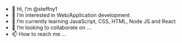 - 👋 Hi, I’m @steffny1
- 👀 I’m interested in Web/Application development
- 🌱 I’m currently learning JavaScript, CSS, HTML, Node JS and React
- 💞️ I’m looking to collaborate on ...
- 📫 How to reach me ...

<!---
steffny1/steffny1 is a ✨ special ✨ repository because its `README.md` (this file) appears on your GitHub profile.
You can click the Preview link to take a look at your changes.
--->
